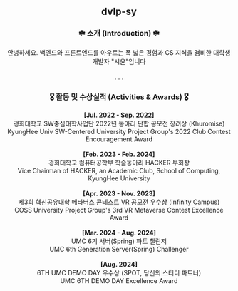 <h2 align="center"> dvlp-sy </h2>
<h3 align="center"> ☘️ 소개 (Introduction) ☘️</h2>
<div align="center">안녕하세요. 백엔드와 프론트엔드를 아우르는 폭 넓은 경험과 CS 지식을 겸비한 대학생 개발자 "시윤"입니다 </div>
<br>
<div align="center">. . .</div>
<!---
<h3 align="center"> 📚 기술스택 (Tech Stack) 📚</h3>
<div align="center">
        <img src="https://img.shields.io/badge/Java-EF8607?style=flat-square&logo=Java&logoColor=white"/>
        <img src="https://img.shields.io/badge/Python-155F96?style=flat-square&logo=Python&logoColor=white"/>
        <img src="https://img.shields.io/badge/C++-0C3452?style=flat-square&logo=C%2B%2B&logoColor=white"/>
        <img src="https://img.shields.io/badge/Javascript-FDBD30?style=flat-square&logo=Javascript&logoColor=white"/>
        <br>
        <img src="https://img.shields.io/badge/SpringBoot-83B947?style=flat-square&logo=Springboot&logoColor=white"/>
        <img src="https://img.shields.io/badge/Flask-FEDF04?style=flat-square&logo=Flask&logoColor=white"/>
        <img src="https://img.shields.io/badge/React-19A3D4?style=flat-square&logo=React&logoColor=white"/>
        <img src="https://img.shields.io/badge/Mysql-3A667F?style=flat-square&logo=Mysql&logoColor=white"/>
        <br>
        <img src="https://img.shields.io/badge/Github-000000?style=flat-square&logo=Github&logoColor=white"/>
        <img src="https://img.shields.io/badge/Notion-555559?style=flat-square&logo=Notion&logoColor=white"/>
</div>
<br>
<div align="center">. . .</div>
--->
<h3 align="center"> 🎖️ 활동 및 수상실적 (Activities & Awards) 🎖️ </h3>
<div align="center">
        <b>[Jul. 2022 - Sep. 2022]</b><br>경희대학교 SW중심대학사업단 2022년 동아리 단합 공모전 장려상 (Khuromise)<br>KyungHee Univ SW-Centered University Project Group's 2022 Club Contest Encouragement Award<br><br>
        <b>[Feb. 2023 - Feb. 2024]</b><br>경희대학교 컴퓨터공학부 학술동아리 HACKER 부회장<br>Vice Chairman of HACKER, an Academic Club, School of Computing, KyungHee University<br><br>
        <b>[Apr. 2023 - Nov. 2023]</b><br>제3회 혁신공유대학 메타버스 콘테스트 VR 공모전 우수상 (Infinity Campus)<br>COSS University Project Group's 3rd VR Metaverse Contest Excellence Award<br><br>
        <b>[Mar. 2024 - Aug. 2024]</b><br>UMC 6기 서버(Spring) 파트 챌린저<br>UMC 6th Generation Server(Spring) Challenger<br><br>
        <b>[Aug. 2024]</b><br>6TH UMC DEMO DAY 우수상 (SPOT, 당신의 스터디 파트너)<br>UMC 6TH DEMO DAY Excellence Award<br><br>
</div>
